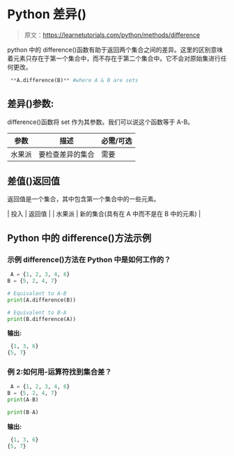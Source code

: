 # Python 差异()

> 原文：<https://learnetutorials.com/python/methods/difference>

python 中的 difference()函数有助于返回两个集合之间的差异。这里的区别意味着元素只存在于第一个集合中，而不存在于第二个集合中。它不会对原始集进行任何更改。

```py
 **A.difference(B)** #where A & B are sets 

```

## 差异()参数:

difference()函数将 set 作为其参数。我们可以说这个函数等于 A-B。

| 参数 | 描述 | 必需/可选 |
| --- | --- | --- |
| 水果派 | 要检查差异的集合 | 需要 |

## 差值()返回值

返回值是一个集合，其中包含第一个集合中的一些元素。

| 投入 | 返回值 |
| 水果派 | 新的集合(具有在 A 中而不是在 B 中的元素) |

## Python 中的 difference()方法示例

### 示例 difference()方法在 Python 中是如何工作的？

```py
 A = {1, 2, 3, 4, 6}
B = {5, 2, 4, 7}

# Equivalent to A-B
print(A.difference(B))

# Equivalent to B-A
print(B.difference(A)) 

```

**输出:**

```py
 {1, 3, 6}
{5, 7} 
```

### 例 2:如何用-运算符找到集合差？

```py
 A = {1, 2, 3, 4, 6}
B = {5, 2, 4, 7}
print(A-B)

print(B-A) 

```

**输出:**

```py
 {1, 3, 6}
{5, 7} 
```
